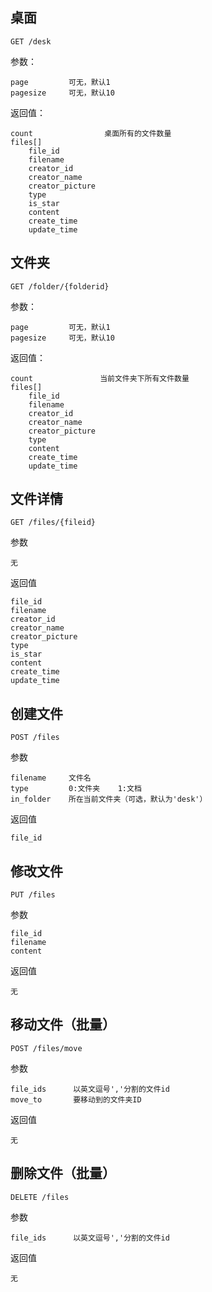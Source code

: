 ## 桌面
	
	GET /desk
	
参数：

	page         可无，默认1
	pagesize     可无，默认10
	
返回值：

    count                桌面所有的文件数量
	files[]
        file_id
        filename
        creator_id
        creator_name
        creator_picture
        type
        is_star
        content
        create_time
        update_time
	
## 文件夹

	GET /folder/{folderid}
	
参数：

	page         可无，默认1
	pagesize     可无，默认10
	
返回值：

    count               当前文件夹下所有文件数量
    files[]
        file_id
        filename
        creator_id
        creator_name
        creator_picture
        type
        content
        create_time
        update_time
	
## 文件详情

    GET /files/{fileid}

参数

    无
    
返回值

    file_id
    filename
    creator_id
    creator_name
    creator_picture
    type
    is_star
    content
    create_time
    update_time
    
## 创建文件

    POST /files
    
参数

    filename     文件名
    type         0:文件夹    1:文档
    in_folder    所在当前文件夹（可选，默认为'desk'）
    
返回值
    
    file_id

## 修改文件

    PUT /files
    
参数

    file_id
    filename
    content
    
返回值
    
    无

## 移动文件（批量）

    POST /files/move
    
参数

    file_ids      以英文逗号','分割的文件id
    move_to       要移动到的文件夹ID
    
返回值
    
    无
    
## 删除文件（批量）

    DELETE /files
    
参数

    file_ids      以英文逗号','分割的文件id
    
返回值
    
    无
